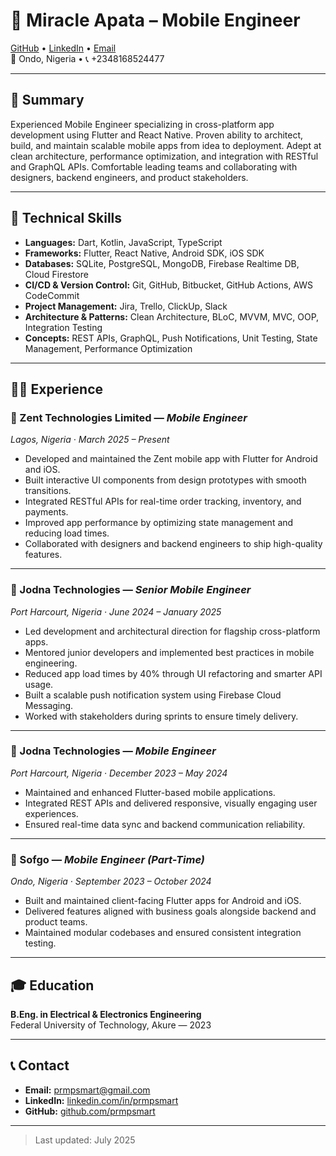 # 📱 Miracle Apata – Mobile Engineer

[GitHub](https://github.com/prmpsmart) • [LinkedIn](https://linkedin.com/in/prmpsmart) • [Email](mailto:prmpsmart@gmail.com)  
📍 Ondo, Nigeria • 📞 +2348168524477

---

## 💼 Summary

Experienced Mobile Engineer specializing in cross-platform app development using Flutter and React Native. Proven ability to architect, build, and maintain scalable mobile apps from idea to deployment. Adept at clean architecture, performance optimization, and integration with RESTful and GraphQL APIs. Comfortable leading teams and collaborating with designers, backend engineers, and product stakeholders.

---

## 🧰 Technical Skills

- **Languages:** Dart, Kotlin, JavaScript, TypeScript
- **Frameworks:** Flutter, React Native, Android SDK, iOS SDK
- **Databases:** SQLite, PostgreSQL, MongoDB, Firebase Realtime DB, Cloud Firestore
- **CI/CD & Version Control:** Git, GitHub, Bitbucket, GitHub Actions, AWS CodeCommit
- **Project Management:** Jira, Trello, ClickUp, Slack
- **Architecture & Patterns:** Clean Architecture, BLoC, MVVM, MVC, OOP, Integration Testing
- **Concepts:** REST APIs, GraphQL, Push Notifications, Unit Testing, State Management, Performance Optimization

---

## 🧑‍💼 Experience

### 📍 Zent Technologies Limited — _Mobile Engineer_

_Lagos, Nigeria · March 2025 – Present_

- Developed and maintained the Zent mobile app with Flutter for Android and iOS.
- Built interactive UI components from design prototypes with smooth transitions.
- Integrated RESTful APIs for real-time order tracking, inventory, and payments.
- Improved app performance by optimizing state management and reducing load times.
- Collaborated with designers and backend engineers to ship high-quality features.

---

### 📍 Jodna Technologies — _Senior Mobile Engineer_

_Port Harcourt, Nigeria · June 2024 – January 2025_

- Led development and architectural direction for flagship cross-platform apps.
- Mentored junior developers and implemented best practices in mobile engineering.
- Reduced app load times by 40% through UI refactoring and smarter API usage.
- Built a scalable push notification system using Firebase Cloud Messaging.
- Worked with stakeholders during sprints to ensure timely delivery.

---

### 📍 Jodna Technologies — _Mobile Engineer_

_Port Harcourt, Nigeria · December 2023 – May 2024_

- Maintained and enhanced Flutter-based mobile applications.
- Integrated REST APIs and delivered responsive, visually engaging user experiences.
- Ensured real-time data sync and backend communication reliability.

---

### 📍 Sofgo — _Mobile Engineer (Part-Time)_

_Ondo, Nigeria · September 2023 – October 2024_

- Built and maintained client-facing Flutter apps for Android and iOS.
- Delivered features aligned with business goals alongside backend and product teams.
- Maintained modular codebases and ensured consistent integration testing.

---

## 🎓 Education

**B.Eng. in Electrical & Electronics Engineering**  
Federal University of Technology, Akure — 2023

---

## 📞 Contact

- **Email:** [prmpsmart@gmail.com](mailto:prmpsmart@gmail.com)
- **LinkedIn:** [linkedin.com/in/prmpsmart](https://linkedin.com/in/prmpsmart)
- **GitHub:** [github.com/prmpsmart](https://github.com/prmpsmart)

---

> Last updated: July 2025
